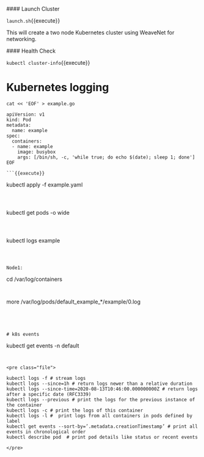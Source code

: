 #### Launch Cluster

`launch.sh`{{execute}}

This will create a two node Kubernetes cluster using WeaveNet for networking.

#### Health Check

`
kubectl cluster-info
`{{execute}}


# Kubernetes logging




```
cat << 'EOF' > example.go

apiVersion: v1
kind: Pod
metadata:
  name: example
spec:
  containers:
  - name: example
    image: busybox
    args: [/bin/sh, -c, 'while true; do echo $(date); sleep 1; done']
EOF

```{{execute}}

```
kubectl apply -f example.yaml
```{{execute}}



```
kubectl get pods -o wide
```{{execute}}



```
kubectl logs example
```{{execute}}



Node1:
```
cd /var/log/containers
```{{execute HOST2}}


```
more /var/log/pods/default_example_*/example/0.log
```{{execute HOST2}}




# k8s events

```
kubectl get events -n default
```{{execute}}


<pre class="file">

kubectl logs -f # stream logs
kubectl logs --since=1h # return logs newer than a relative duration
kubectl logs --since-time=2020-08-13T10:46:00.000000000Z # return logs after a specific date (RFC3339)
kubectl logs --previous # print the logs for the previous instance of the container
kubectl logs -c # print the logs of this container
kubectl logs -l #  print logs from all containers in pods defined by label
kubectl get events --sort-by=’.metadata.creationTimestamp’ # print all events in chronological order
kubectl describe pod  # print pod details like status or recent events

</pre>


